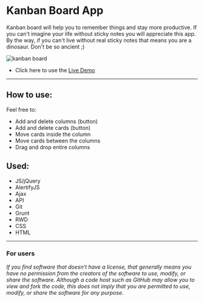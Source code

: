 <h1>Kanban Board App</h1>
<p>Kanban board will help you to remember things and stay more productive. If you can't imagine your life without sticky notes you will appreciate this app. By the way, if you can't live without real sticky notes that means you are a dinosaur. Don't be so ancient ;) </p>

![kanban board](https://user-images.githubusercontent.com/28759821/29361082-3e371a74-8286-11e7-8869-eb4db856661a.jpg)


<ul>
  <li>Click here to use the <a href="https://radoslawperczynski.github.io/-miniapp-Kanban_Board/" target="_blank"> Live Demo </a></li>
</ul>
<hr>

<h2>How to use: </h2>
Feel free to:
<ul>
  <li>Add and delete columns (button)</li>
  <li>Add and delete cards (button)</li>
  <li>Move cards inside the column</li>
  <li>Move cards between the columns</li>
  <li>Drag and drop entire columns</li>
</ul>

<h2>Used:</h2>
<ul>
  <li>JS/jQuery</li>
  <li>AlertifyJS</li>
  <li>Ajax</li>
  <li>API</li>
  <li>Git</li>
  <li>Grunt</li>
  <li>RWD</li>
  <li>CSS</li>
  <li>HTML</li>
</ul>

<hr>

<h3>For users</h3>
<i>If you find software that doesn’t have a license, that generally means you have no permission from the creators of the software to use, modify, or share the software. Although a code host such as GitHub may allow you to view and fork the code, this does not imply that you are permitted to use, modify, or share the software for any purpose.</i>
